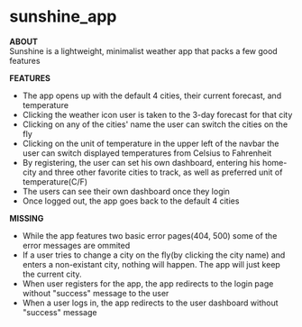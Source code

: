 # sunshine_app
<strong>ABOUT</strong><br>
Sunshine is a lightweight, minimalist weather app that packs a few good features

<strong>FEATURES</strong><br>
- The app opens up with the default 4 cities, their current forecast, and temperature
- Clicking the weather icon user is taken to the 3-day forecast for that city
- Clicking on any of the cities' name the user can switch the cities on the fly
- Clicking on the unit of temperature in the upper left of the navbar the user can switch displayed temperatures from Celsius to Fahrenheit
- By registering, the user can set his own dashboard, entering his home-city and three other favorite cities to track, as well as preferred unit of temperature(C/F) 
- The users can see their own dashboard once they login
- Once logged out, the app goes back to the default 4 cities

<strong>MISSING</strong>
- While the app features two basic error pages(404, 500) some of the error messages are ommited
- If a user tries to change a city on the fly(by clicking the city name) and enters a non-existant city, nothing will happen. The app will just keep the current city.
- When user registers for the app, the app redirects to the login page without "success" message to the user
- When a user logs in, the app redirects to the user dashboard without "success" message



